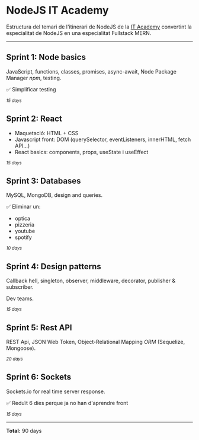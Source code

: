 # NodeJS IT Academy

Estructura del temari de l'itinerari de NodeJS de la [IT Academy](https://www.barcelonactiva.cat/es/itacademy) convertint la especialitat de NodeJS en una especialitat Fullstack MERN.

___________________________

<!-- TODO redo structure adding ReactJS -->

## Sprint 1: Node basics

JavaScript, functions, classes, promises, async-await, Node Package Manager _npm_, testing.

✅ Simplificar testing

<small>_15 days_</small>


## Sprint 2: React

- Maquetació: HTML + CSS
- Javascript front: DOM (querySelector, eventListeners, innerHTML, fetch API...)
- React basics: components, props, useState i useEffect

<small>_15 days_</small>


## Sprint 3: Databases

MySQL, MongoDB, design and queries.

✅ Eliminar un:
- optica
- pizzeria
- youtube
- spotify

<small>_10 days_</small>


## Sprint 4: Design patterns

Callback hell, singleton, observer, middleware, decorator, publisher & subscriber.

Dev teams.

<small>_15 days_</small>


## Sprint 5: Rest API

REST Api, JSON Web Token, Object-Relational Mapping _ORM_ (Sequelize, Mongoose).

<small>_20 days_</small>


## Sprint 6: Sockets

Sockets.io for real time server response.

✅ Reduït 6 dies perque ja no han d'aprendre front

<small>_15 days_</small>

___________________________

**Total:** 90 days